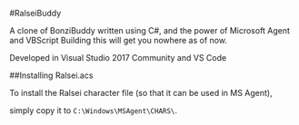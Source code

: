 #RalseiBuddy

A clone of BonziBuddy written using C#, and the power of Microsoft Agent and VBScript
Building this will get you nowhere as of now.

Developed in Visual Studio 2017 Community and VS Code

##Installing Ralsei.acs

To install the Ralsei character file (so that it can be used in MS Agent),

simply copy it to `C:\Windows\MSAgent\CHARS\`.
